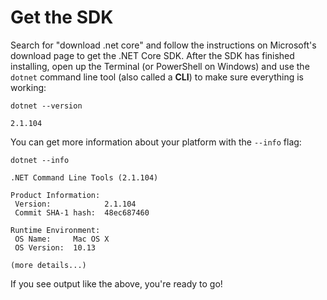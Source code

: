 # Get the SDK

Search for "download .net core" and follow the instructions on Microsoft's download page to get the .NET Core SDK. After the SDK has finished installing, open up the Terminal \(or PowerShell on Windows\) and use the `dotnet` command line tool \(also called a **CLI**\) to make sure everything is working:

```text
dotnet --version

2.1.104
```

You can get more information about your platform with the `--info` flag:

```text
dotnet --info

.NET Command Line Tools (2.1.104)

Product Information:
 Version:            2.1.104
 Commit SHA-1 hash:  48ec687460

Runtime Environment:
 OS Name:     Mac OS X
 OS Version:  10.13

(more details...)
```

If you see output like the above, you're ready to go!


